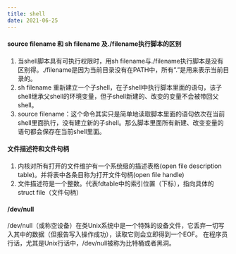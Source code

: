 ```yaml
---
title: shell
date: 2021-06-25
---
```




#### **source filename 和 sh filename 及./filename执行脚本的区别**


1. 当shell脚本具有可执行权限时，用sh filename与./filename执行脚本是没有区别得。./filename是因为当前目录没有在PATH中，所有”.”是用来表示当前目录的。
2. sh filename 重新建立一个子shell，在子shell中执行脚本里面的语句，该子shell继承父shell的环境变量，但子shell新建的、改变的变量不会被带回父shell。
3. source filename：这个命令其实只是简单地读取脚本里面的语句依次在当前shell里面执行，没有建立新的子shell。那么脚本里面所有新建、改变变量的语句都会保存在当前shell里面。



#### **文件描述符和文件句柄**


1. 内核对所有打开的文件维护有一个系统级的描述表格(open file description table)。并将表中各条目称为打开文件句柄(open file handle) 
2. 文件描述符是一个整数。代表fdtable中的索引位置（下标），指向具体的struct file（文件句柄）



#### **/dev/null**

/dev/null（或称空设备）在类Unix系统中是一个特殊的设备文件，它丢弃一切写入其中的数据（但报告写入操作成功），读取它则会立即得到一个EOF。
在程序员行话，尤其是Unix行话中，/dev/null被称为比特桶或者黑洞。


